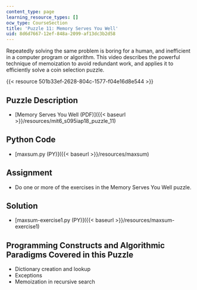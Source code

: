 ```yaml
---
content_type: page
learning_resource_types: []
ocw_type: CourseSection
title: 'Puzzle 11: Memory Serves You Well'
uid: 8d6d7667-12ef-848a-2099-af13dc3b2d58
---
```


Repeatedly solving the same problem is boring for a human, and inefficient in a computer program or algorithm. This video describes the powerful technique of memoization to avoid redundant work, and applies it to efficiently solve a coin selection puzzle.

{{< resource 501b33ef-2628-804c-1577-f04e16d8e544 >}}

Puzzle Description
------------------

*   [Memory Serves You Well (PDF)]({{< baseurl >}}/resources/mit6_s095iap18_puzzle_11)

Python Code
-----------

*   [maxsum.py (PY)]({{< baseurl >}}/resources/maxsum)

Assignment
----------

*   Do one or more of the exercises in the Memory Serves You Well puzzle.

Solution
--------

*   [maxsum-exercise1.py (PY)]({{< baseurl >}}/resources/maxsum-exercise1)

Programming Constructs and Algorithmic Paradigms Covered in this Puzzle
-----------------------------------------------------------------------

*   Dictionary creation and lookup
*   Exceptions
*   Memoization in recursive search